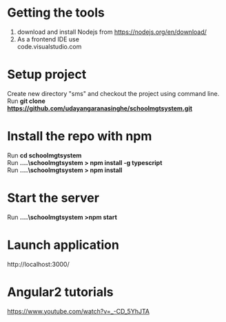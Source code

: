 # Getting the tools
 1. download and install Nodejs from  https://nodejs.org/en/download/    
 2. As a frontend IDE use <br>
    code.visualstudio.com

# Setup project
 Create new directory "sms" and checkout the project using command line. <br>
 Run <b>git clone https://github.com/udayangaranasinghe/schoolmgtsystem.git</b>

# Install the repo with npm
 Run <b>cd schoolmgtsystem</b> <br>
 Run <b>....\schoolmgtsystem > npm install -g typescript </b> <br>
 Run <b>....\schoolmgtsystem > npm install </b>
 
# Start the server
 Run <b>....\schoolmgtsystem >npm start</b> 

# Launch application
 http://localhost:3000/
 
# Angular2 tutorials
https://www.youtube.com/watch?v=_-CD_5YhJTA



